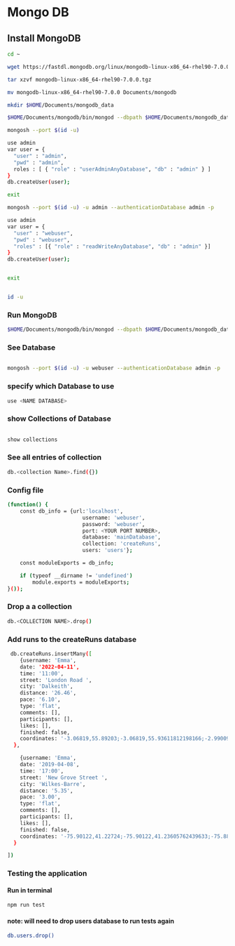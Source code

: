 # Mongo DB

## Install MongoDB

```bash
cd ~
```

```bash
wget https://fastdl.mongodb.org/linux/mongodb-linux-x86_64-rhel90-7.0.0.tgz

```

```bash
tar xzvf mongodb-linux-x86_64-rhel90-7.0.0.tgz

```

```bash
mv mongodb-linux-x86_64-rhel90-7.0.0 Documents/mongodb

```


```bash
mkdir $HOME/Documents/mongodb_data

```


```bash
$HOME/Documents/mongodb/bin/mongod --dbpath $HOME/Documents/mongodb_data --logpath=$HOME/Documents/mongodb/mongodb.log --auth --port $(id -u) &

```

```bash
mongosh --port $(id -u)

```


```bash
use admin
var user = {
  "user" : "admin",
  "pwd" : "admin", 
  roles : [ { "role" : "userAdminAnyDatabase", "db" : "admin" } ]
}
db.createUser(user);

```

```bash
exit

```


```bash
mongosh --port $(id -u) -u admin --authenticationDatabase admin -p

```

```bash
use admin
var user = {
  "user" : "webuser",
  "pwd" : "webuser",
  "roles" : [{ "role" : "readWriteAnyDatabase", "db" : "admin" }]
}
db.createUser(user);

```

```bash

exit
```

```bash

id -u
```


### Run MongoDB

```bash
$HOME/Documents/mongodb/bin/mongod --dbpath $HOME/Documents/mongodb_data --logpath=$HOME/Documents/mongodb/mongodb.log --auth --port $(id -u) &

```
### See Database
```bash

mongosh --port $(id -u) -u webuser --authenticationDatabase admin -p
```

### specify which Database to use
```bash
use <NAME DATABASE>

```
### show Collections of Database
```bash

show collections
```
### See all entries of collection

```bash
db.<collection Name>.find({})

```

### Config file
```bash
(function() {
	const db_info = {url:'localhost',
                        username: 'webuser',
                        password: 'webuser',
                        port: <YOUR PORT NUMBER>,
						database: 'mainDatabase',
                        collection: 'createRuns',
                        users: 'users'};

	const moduleExports = db_info;

    if (typeof __dirname != 'undefined')
        module.exports = moduleExports;
}());
```

### Drop a a collection 
```bash
db.<COLLECTION NAME>.drop()
```

### Add runs to the createRuns database 
```bash
 db.createRuns.insertMany([
    {username: 'Emma',
    date: '2022-04-11',
    time: '11:00',
    street: 'London Road ',
    city: 'Dalkeith',
    distance: '26.46',
    pace: '6.10',
    type: 'flat',
    comments: [],
    participants: [],
    likes: [],
    finished: false,
    coordinates: '-3.06819,55.89203;-3.06819,55.93611812198166;-2.990093979026206,55.93611812198166;-2.990093979026206,55.89203;-3.06819,55.89203'
  },

    {username: 'Emma',
    date: '2019-04-08',
    time: '17:00',
    street: 'New Grove Street ',
    city: 'Wilkes-Barre',
    distance: '5.35',
    pace: '3.00',
    type: 'flat',
    comments: [],
    participants: [],
    likes: [],
    finished: false,
    coordinates: '-75.90122,41.22724;-75.90122,41.23605762439633;-75.8895745877271,41.23605762439633;-75.8895745877271,41.22724;-75.90122,41.22724'
  }

])
```

### Testing the application 
#### Run in terminal 
``` bash
npm run test
```
#### note: will need to drop users database to run tests again
``` bash 
db.users.drop()
```